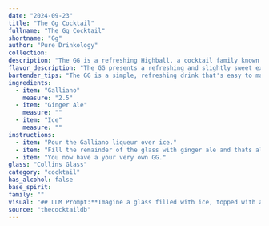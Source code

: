 ```yaml
---
date: "2024-09-23"
title: "The Gg Cocktail"
fullname: "The Gg Cocktail"
shortname: "Gg"
author: "Pure Drinkology"
collection:
description: "The GG is a refreshing Highball, a cocktail family known for their tall, mixed drinks.  It likely originated in the late 19th or early 20th century, when Galliano, a popular Italian liqueur, became available.  The combination of sweet Galliano and spicy ginger ale creates a unique and delightful taste. "
flavor_description: "The GG presents a refreshing and slightly sweet experience. Galliano's herbal and anise notes are prominent, creating a unique, almost licorice-like flavor. The ginger ale adds a pleasant effervescence and a subtle ginger kick, balancing out the sweetness. The ice chills the drink, enhancing its refreshing quality. Overall, it's a light and enjoyable cocktail perfect for a warm day. "
bartender_tips: "The GG is a simple, refreshing drink that's easy to make.  Use good quality Galliano for best flavor.  Fill your glass with ice first, then add Galliano and top with ginger ale.  Stir gently to combine and avoid over-diluting.  Garnish with a lemon twist for a touch of citrusy brightness. "
ingredients:
  - item: "Galliano"
    measure: "2.5"
  - item: "Ginger Ale"
    measure: ""
  - item: "Ice"
    measure: ""
instructions:
  - item: "Pour the Galliano liqueur over ice."
  - item: "Fill the remainder of the glass with ginger ale and thats all there is to it."
  - item: "You now have a your very own GG."
glass: "Collins Glass"
category: "cocktail"
has_alcohol: false
base_spirit:
family: ""
visual: "## LLM Prompt:**Imagine a glass filled with ice, topped with a bright golden liquid that shimmers with subtle green hues. The drink is effervescent, with tiny bubbles dancing on the surface, and has a distinct aroma of warm spices and citrus. What does this cocktail, called GG, look like?****Please describe the following:*** **Color:**  What shades and hues are present in the drink? How does the light reflect off the liquid?* **Texture:** Is the drink clear or cloudy? How does it look when it's stirred or poured? * **Bubbles:** How many bubbles are present? What size and shape are they? * **Garnish:**  Would this cocktail be enhanced with a garnish? If so, what kind and how would it be presented? **Your response should be vivid and evocative, painting a picture of the GG cocktail for the reader.** "
source: "thecocktaildb"
---
```


